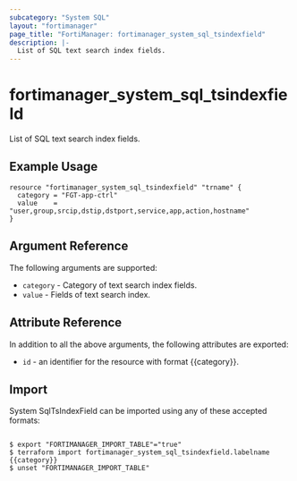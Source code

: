 ```yaml
---
subcategory: "System SQL"
layout: "fortimanager"
page_title: "FortiManager: fortimanager_system_sql_tsindexfield"
description: |-
  List of SQL text search index fields.
---
```


# fortimanager_system_sql_tsindexfield
List of SQL text search index fields.

## Example Usage

```hcl
resource "fortimanager_system_sql_tsindexfield" "trname" {
  category = "FGT-app-ctrl"
  value    = "user,group,srcip,dstip,dstport,service,app,action,hostname"
}
```

## Argument Reference


The following arguments are supported:


* `category` - Category of text search index fields.
* `value` - Fields of text search index.


## Attribute Reference

In addition to all the above arguments, the following attributes are exported:
* `id` - an identifier for the resource with format {{category}}.

## Import

System SqlTsIndexField can be imported using any of these accepted formats:
```

$ export "FORTIMANAGER_IMPORT_TABLE"="true"
$ terraform import fortimanager_system_sql_tsindexfield.labelname {{category}}
$ unset "FORTIMANAGER_IMPORT_TABLE"
```

